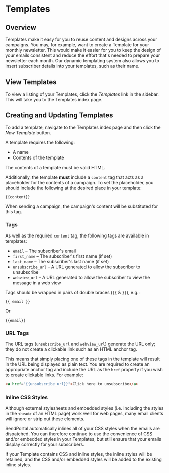 # Templates

## Overview

Templates make it easy for you to reuse content and designs across your campaigns. You may, for example, want to create a Template for your monthly newsletter. This would make it easier for you to keep the design of your emails consistent and reduce the effort that's needed to prepare your newsletter each month. Our dynamic templating system also allows you to insert subscriber details into your templates, such as their name.

## View Templates

To view a listing of your Templates, click the _Templates_ link in the sidebar. This will take you to the Templates index page.

## Creating and Updating Templates

To add a template, navigate to the Templates index page and then click the _New Template_ button.

A template requires the following:

- A name
- Contents of the template

The contents of a template must be valid HTML.

Additionally, the template **must** include a `content` tag that acts as a placeholder for the contents of a campaign. To set the placeholder, you should include the following at the desired place in your template:

```
{{content}}
```

When sending a campaign, the campaign's content will be substituted for this tag.

### Tags

As well as the required `content` tag, the following tags are available in templates:

- `email` – The subscriber's email
- `first_name` – The subscriber's first name (if set)
- `last_name` – The subscriber's last name (if set)
- `unsubscribe_url` – A URL generated to allow the subscriber to unsubscribe
- `webview_url` – A URL generated to allow the subscriber to view the message in a web view

Tags should be wrapped in pairs of double braces (`{{` & `}}`), e.g.:

```
{{ email }}
```

Or

```
{{email}}
```

### URL Tags

The URL tags (`unsubscribe_url` and `webview_url`) generate the URL only; they do not create a clickable link such as an HTML anchor tag.

This means that simply placing one of these tags in the template will result in the URL being displayed as plain text. You are required to create an appropriate anchor tag and include the URL as the `href` property if you wish to create clickable links. For example:

```markdown
<a href="{{unsubscribe_url}}">Click here to unsubscribe</a>
```

### Inline CSS Styles

Although external stylesheets and embedded styles (i.e. including the styles in the `<head>` of an HTML page) work well for web pages, many email clients will ignore or strip out these elements.

SendPortal automatically inlines all of your CSS styles when the emails are dispatched. You can therefore continue to use the convenience of CSS and/or embedded styles in your Templates, but still ensure that your emails display correctly for your subscribers.

If your Template contains CSS and inline styles, the inline styles will be retained, and the CSS and/or embedded styles will be added to the existing inline styles.
